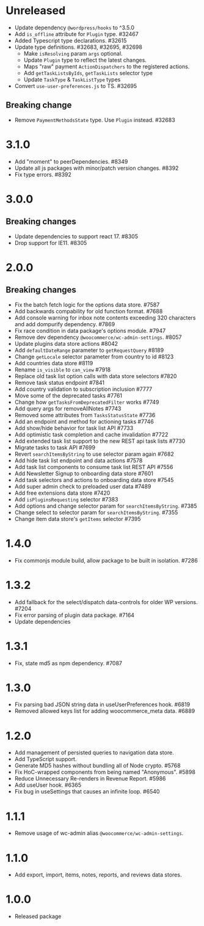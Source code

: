 # Unreleased

-   Update dependency `@wordpress/hooks` to ^3.5.0
-   Add `is_offline` attribute for `Plugin` type. #32467
-   Added Typescript type declarations. #32615
-   Update type definitions. #32683, #32695, #32698
    - Make `isResolving` param `args` optional.
    - Update `Plugin` type to reflect the latest changes.
    - Maps "raw"  payment `ActionDispatchers` to the registered actions.
    - Add `getTaskListsByIds`, `getTaskLists` selector type
    - Update `TaskType` & `TaskListType` types
-   Convert `use-user-preferences.js` to TS. #32695

## Breaking change

-   Remove `PaymentMethodsState` type. Use `Plugin` instead. #32683
# 3.1.0

-   Add "moment" to peerDependencies. #8349
-   Update all js packages with minor/patch version changes. #8392
-   Fix type errors. #8392
# 3.0.0

## Breaking changes

-   Update dependencies to support react 17. #8305
-   Drop support for IE11. #8305

# 2.0.0

## Breaking changes

-   Fix the batch fetch logic for the options data store. #7587
-   Add backwards compability for old function format. #7688
-   Add console warning for inbox note contents exceeding 320 characters and add dompurify dependency. #7869
-   Fix race condition in data package's options module. #7947
-   Remove dev dependency `@woocommerce/wc-admin-settings`. #8057
-   Update plugins data store actions #8042
-   Add `defaultDateRange` parameter to `getRequestQuery` #8189
-   Change `getLocale` selector parameter from country to id #8123
-   Add countries data store #8119
-   Rename `is_visible` to `can_view` #7918
-   Replace old task list option calls with data store selectors #7820
-   Remove task status endpoint #7841
-   Add country validation to subscription inclusion #7777
-   Move some of the deprecated tasks #7761
-   Change how `getTasksFromDeprecatedFilter` works #7749
-   Add query args for removeAllNotes #7743
-   Removed some attributes from `TasksStatusState` #7736
-   Add an endpoint and method for actioning tasks #7746
-   Add show/hide behavior for task list API #7733
-   Add optimistic task completion and cache invalidation #7722
-   Add extended task list support to the new REST api task lists #7730
-   Migrate tasks to task API #7699
-   Revert `searchItemsByString` to use selector param again #7682
-   Add hide task list endpoint and data actions #7578
-   Add task list components to consume task list REST API #7556
-   Add Newsletter Signup to onboarding data store #7601
-   Add task selectors and actions to onboarding data store #7545
-   Add super admin check to preloaded user data #7489
-   Add free extensions data store #7420
-   Add `isPluginsRequesting` selector #7383
-   Add options and change selector param for `searchItemsByString`. #7385
-   Change select to selector param for `searchItemsByString`. #7355
-   Change item data store's `getItems` selector #7395

# 1.4.0

-   Fix commonjs module build, allow package to be built in isolation. #7286

# 1.3.2

-   Add fallback for the select/dispatch data-controls for older WP versions. #7204
-   Fix error parsing of plugin data package. #7164
-   Update dependencies

# 1.3.1

-   Fix, state md5 as npm dependency. #7087

# 1.3.0

-   Fix parsing bad JSON string data in useUserPreferences hook. #6819
-   Removed allowed keys list for adding woocommerce_meta data. #6889

# 1.2.0

-   Add management of persisted queries to navigation data store.
-   Add TypeScript support.
-   Generate MD5 hashes without bundling all of Node crypto. #5768
-   Fix HoC-wrapped components from being named "Anonymous". #5898
-   Reduce Unnecessary Re-renders in Revenue Report. #5986
-   Add useUser hook. #6365
-   Fix bug in useSettings that causes an infinite loop. #6540

# 1.1.1

-   Remove usage of wc-admin alias `@woocommerce/wc-admin-settings`.

# 1.1.0

-   Add export, import, items, notes, reports, and reviews data stores.

# 1.0.0

-   Released package
